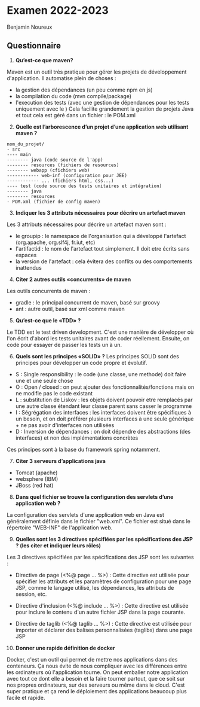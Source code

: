# Examen 2022-2023
Benjamin Noureux

## Questionnaire

1. __Qu’est-ce que maven?__

Maven est un outil très pratique pour gérer les projets de développement d'application.
Il automatise plein de choses :
- la gestion des dépendances (un peu comme npm en js)
- la compilation du code (mvn compile/package)
- l'execution des tests (avec une gestion de dépendances pour les tests uniquement avec le <scope>)
Cela facilite grandement la gestion de projets Java et tout cela est géré dans un fichier : le POM.xml

2. __Quelle est l’arborescence d’un projet d’une application web utilisant maven ?__

```
nom_du_projet/
- src
---- main
-------- java (code source de l'app)
-------- resources (fichiers de resources)
-------- webapp (cfichiers web)
------------ web-inf (configuration pour JEE)
------------ ... (fichiers html, css...)
---- test (code source des tests unitaires et intégration)
-------- java
-------- resources
- POM.xml (fichier de config maven)
```

3. __Indiquer les 3 attributs nécessaires pour décrire un artefact maven__

Les 3 attributs nécessaires pour décrire un artefact maven sont :
- le groupip : le namespace de l'organisation qui a développé l'artefact (org.apache, org.slf4j, fr.iut, etc)
- l'artifactid : le nom de l'artefact tout simplement. Il doit etre écrits sans espaces
- la version de l'artefact : cela évitera des conflits ou des comportements inattendus

4. __Citer 2 autres outils «concurrents» de maven__

Les outils concurrents de maven :
- gradle : le principal concurrent de maven, basé sur groovy
- ant : autre outil, basé sur xml comme maven

5. __Qu’est-ce que le «TDD» ?__

Le TDD est le test driven development. 
C'est une manière de développer où l'on écrit d'abord les tests unitaires avant de coder réellement.
Ensuite, on code pour essayer de passer les tests un à un.

6. __Quels sont les principes «SOLID» ?__
Les principes SOLID sont des principes pour développer un code propre et évolutif.
- S : Single responsibility : le code (une classe, une methode) doit faire une et une seule chose
- O : Open / closed : on peut ajouter des fonctionnalités/fonctions mais on ne modifie pas le code existant
- L : substitution de Liskov : les objets doivent pouvoir etre remplacés par une autre classe étendant leur classe parent sans casser le programme
- I : Ségrégation des interfaces : les interfaces doivent être spécifiques à un besoin, et on doit préférer plusieurs interfaces à une seule générique + ne pas avoir d'interfaces non utilisées
- D : Inversion de dépendances : on doit dépendre des abstractions (des interfaces) et non des implémentations concrètes

Ces principes sont à la base du framework spring notamment.

7. __Citer 3 serveurs d’applications java__

- Tomcat (apache)
- websphere (IBM)
- JBoss (red hat)

8. __Dans quel fichier se trouve la configuration des servlets d’une application web ?__

La configuration des servlets d'une application web en Java est généralement définie dans le fichier "web.xml". 
Ce fichier est situé dans le répertoire "WEB-INF" de l'application web.

9. __Quelles sont les 3 directives spécifiées par les spécifications des JSP ? (les citer et indiquer leurs rôles)__

Les 3 directives spécifiées par les spécifications des JSP sont les suivantes :

- Directive de page (<%@ page ... %>) : Cette directive est utilisée pour spécifier les attributs et les paramètres de configuration pour une page JSP, comme le langage utilisé, les dépendances, les attributs de session, etc.

- Directive d'inclusion (<%@ include ... %>) : Cette directive est utilisée pour inclure le contenu d'un autre fichier JSP dans la page courante.

- Directive de taglib (<%@ taglib ... %>) : Cette directive est utilisée pour importer et déclarer des balises personnalisées (taglibs) dans une page JSP

10. __Donner une rapide définition de docker__

Docker, c'est un outil qui permet de mettre nos applications dans des conteneurs.
Ça nous évite de nous compliquer avec les différences entre les ordinateurs où l'application tourne. On peut emballer notre application avec tout ce dont elle a besoin et la faire tourner partout, que ce soit sur nos propres ordinateurs, sur des serveurs ou même dans le cloud. C'est super pratique et ça rend le déploiement des applications beaucoup plus facile et rapide.